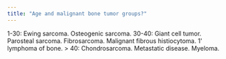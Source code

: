 ```yaml
---
title: "Age and malignant bone tumor groups?"
---
```

1-30: Ewing sarcoma. Osteogenic sarcoma. 
30-40: Giant cell tumor. Parosteal sarcoma. Fibrosarcoma. Malignant fibrous histiocytoma. 1' lymphoma of bone. 
&gt; 40: Chondrosarcoma. Metastatic disease. Myeloma.


